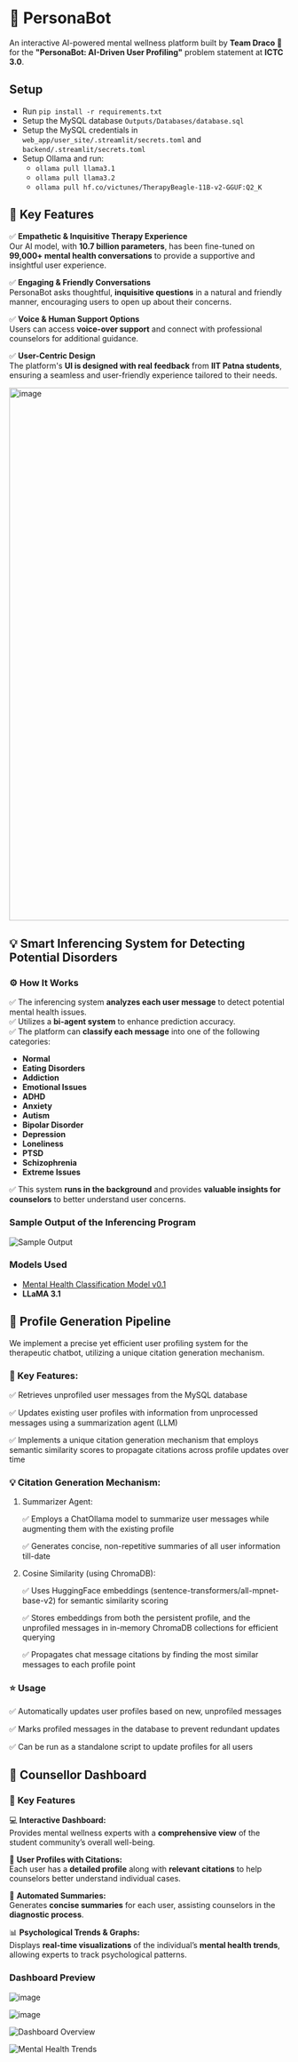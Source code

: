 # 🌿 **PersonaBot**  
An interactive AI-powered mental wellness platform built by **Team Draco 🐉** for the **"PersonaBot: AI-Driven User Profiling"** problem statement at **ICTC 3.0**.  

## Setup

- Run `pip install -r requirements.txt`
- Setup the MySQL database `Outputs/Databases/database.sql`
- Setup the MySQL credentials in `web_app/user_site/.streamlit/secrets.toml` and `backend/.streamlit/secrets.toml`
- Setup Ollama and run:
   - `ollama pull llama3.1`
   - `ollama pull llama3.2`
   - `ollama pull hf.co/victunes/TherapyBeagle-11B-v2-GGUF:Q2_K`

## 🚀 **Key Features**  

✅ **Empathetic & Inquisitive Therapy Experience**  
Our AI model, with **10.7 billion parameters**, has been fine-tuned on **99,000+ mental health conversations** to provide a supportive and insightful user experience.  

✅ **Engaging & Friendly Conversations**  
PersonaBot asks thoughtful, **inquisitive questions** in a natural and friendly manner, encouraging users to open up about their concerns.  

✅ **Voice & Human Support Options**  
Users can access **voice-over support** and connect with professional counselors for additional guidance.  

✅ **User-Centric Design**  
The platform's **UI is designed with real feedback** from **IIT Patna students**, ensuring a seamless and user-friendly experience tailored to their needs.  

   
<img width="959" alt="image" src="https://github.com/user-attachments/assets/c71fd11b-cf13-44f5-82a2-7dc430e5230b" />

## 💡 **Smart Inferencing System for Detecting Potential Disorders**  

### ⚙️ **How It Works**  
✅ The inferencing system **analyzes each user message** to detect potential mental health issues.  
✅ Utilizes a **bi-agent system** to enhance prediction accuracy.  
✅ The platform can **classify each message** into one of the following categories:  
   - **Normal**  
   - **Eating Disorders**  
   - **Addiction**  
   - **Emotional Issues**  
   - **ADHD**  
   - **Anxiety**  
   - **Autism**  
   - **Bipolar Disorder**  
   - **Depression**  
   - **Loneliness**  
   - **PTSD**  
   - **Schizophrenia**  
   - **Extreme Issues**  

✅ This system **runs in the background** and provides **valuable insights for counselors** to better understand user concerns.  

### **Sample Output of the Inferencing Program**  
![Sample Output](https://github.com/user-attachments/assets/059fb17e-5deb-4b82-89e0-7231539337a3)  

### **Models Used**  
- [Mental Health Classification Model v0.1](https://huggingface.co/tahaenesaslanturk/mental-health-classification-v0.1)  
- **LLaMA 3.1**  

## 🎯 Profile Generation Pipeline

We implement a precise yet efficient user profiling system for the therapeutic chatbot, utilizing a unique citation generation mechanism.

### 🚀 Key Features:
✅ Retrieves unprofiled user messages from the MySQL database

✅ Updates existing user profiles with information from unprocessed messages using a summarization agent (LLM)

✅ Implements a unique citation generation mechanism that employs semantic similarity scores to propagate citations across profile updates over time

### 💡 Citation Generation Mechanism:
1. Summarizer Agent:

   ✅ Employs a ChatOllama model to summarize user messages while augmenting them with the existing profile
   
   ✅ Generates concise, non-repetitive summaries of all user information till-date
   

3. Cosine Similarity (using ChromaDB):

   ✅ Uses HuggingFace embeddings (sentence-transformers/all-mpnet-base-v2) for semantic similarity scoring
   
   ✅ Stores embeddings from both the persistent profile, and the unprofiled messages in in-memory ChromaDB collections for efficient querying
   
   ✅ Propagates chat message citations by finding the most similar messages to each profile point
   

### ⭐ Usage

✅ Automatically updates user profiles based on new, unprofiled messages

✅ Marks profiled messages in the database to prevent redundant updates

✅ Can be run as a standalone script to update profiles for all users

## 🤝 **Counsellor Dashboard**  

### 🌟 **Key Features**  
💻 **Interactive Dashboard:**  
Provides mental wellness experts with a **comprehensive view** of the student community’s overall well-being.  

🔧 **User Profiles with Citations:**  
Each user has a **detailed profile** along with **relevant citations** to help counselors better understand individual cases.  

🤖 **Automated Summaries:**  
Generates **concise summaries** for each user, assisting counselors in the **diagnostic process**.  

📊 **Psychological Trends & Graphs:**  
Displays **real-time visualizations** of the individual’s **mental health trends**, allowing experts to track psychological patterns.

### **Dashboard Preview** 

![image](https://github.com/user-attachments/assets/fcc45748-3b7e-4935-8b70-9a35f8623b26)

![image](https://github.com/user-attachments/assets/0700bcbb-c675-41d7-8e67-571ea1023c37)

![Dashboard Overview](https://github.com/user-attachments/assets/2f9ff38d-8d8b-4ec9-93ad-0f75df25bb21)  

![Mental Health Trends](https://github.com/user-attachments/assets/0d553b3c-771b-4533-9882-dce273737169)


